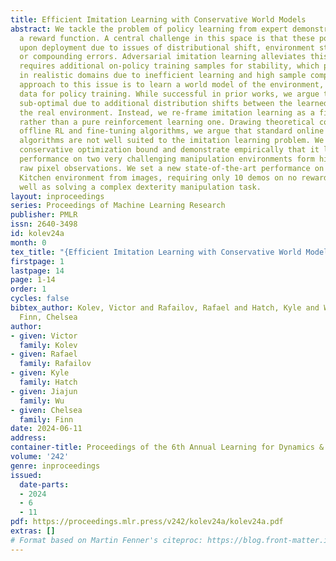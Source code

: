 ```yaml
---
title: Efficient Imitation Learning with Conservative World Models
abstract: We tackle the problem of policy learning from expert demonstrations without
  a reward function. A central challenge in this space is that these policies fail
  upon deployment due to issues of distributional shift, environment stochasticity,
  or compounding errors. Adversarial imitation learning alleviates this issue but
  requires additional on-policy training samples for stability, which presents a challenge
  in realistic domains due to inefficient learning and high sample complexity. One
  approach to this issue is to learn a world model of the environment, and use synthetic
  data for policy training. While successful in prior works, we argue that this is
  sub-optimal due to additional distribution shifts between the learned model and
  the real environment. Instead, we re-frame imitation learning as a fine-tuning problem,
  rather than a pure reinforcement learning one. Drawing theoretical connections to
  offline RL and fine-tuning algorithms, we argue that standard online world model
  algorithms are not well suited to the imitation learning problem. We derive a principled
  conservative optimization bound and demonstrate empirically that it leads to improved
  performance on two very challenging manipulation environments form high-dimensional
  raw pixel observations. We set a new state-of-the-art performance on the Franka
  Kitchen environment from images, requiring only 10 demos on no reward labels, as
  well as solving a complex dexterity manipulation task.
layout: inproceedings
series: Proceedings of Machine Learning Research
publisher: PMLR
issn: 2640-3498
id: kolev24a
month: 0
tex_title: "{Efficient Imitation Learning with Conservative World Models}"
firstpage: 1
lastpage: 14
page: 1-14
order: 1
cycles: false
bibtex_author: Kolev, Victor and Rafailov, Rafael and Hatch, Kyle and Wu, Jiajun and
  Finn, Chelsea
author:
- given: Victor
  family: Kolev
- given: Rafael
  family: Rafailov
- given: Kyle
  family: Hatch
- given: Jiajun
  family: Wu
- given: Chelsea
  family: Finn
date: 2024-06-11
address:
container-title: Proceedings of the 6th Annual Learning for Dynamics & Control Conference
volume: '242'
genre: inproceedings
issued:
  date-parts:
  - 2024
  - 6
  - 11
pdf: https://proceedings.mlr.press/v242/kolev24a/kolev24a.pdf
extras: []
# Format based on Martin Fenner's citeproc: https://blog.front-matter.io/posts/citeproc-yaml-for-bibliographies/
---
```

